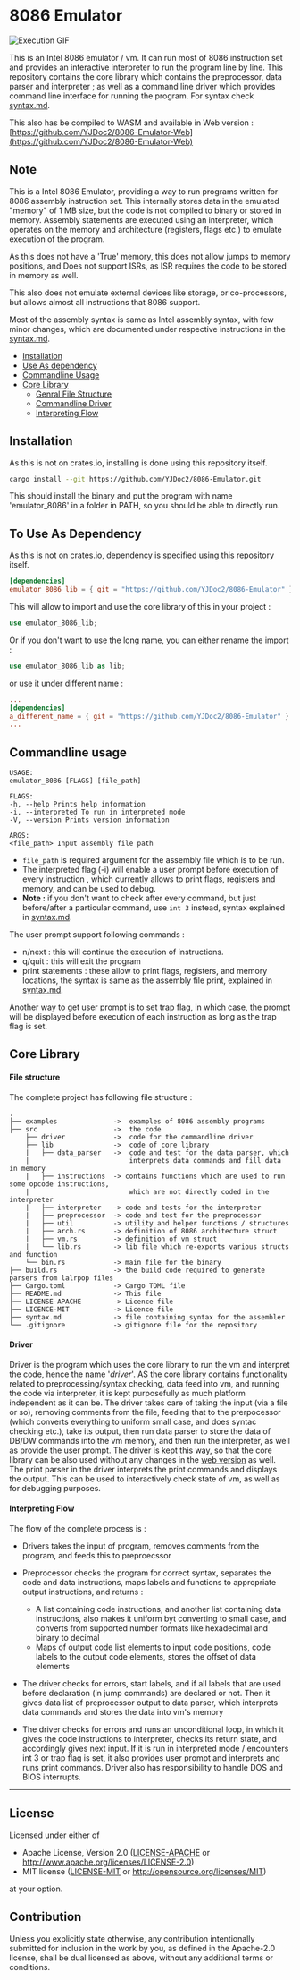 # 8086 Emulator

<img src="./cmdline.gif" alt="Execution GIF" />

This is an Intel 8086 emulator / vm. It can run most of 8086 instruction set and provides an interactive interpreter to run the program line by line.
This repository contains the core library which contains the preprocessor, data parser and interpreter ; as well as a command line driver which provides command line interface for running the program.
For syntax check <a href="./syntax.md">syntax.md</a>.

This also has be compiled to WASM and available in Web version : [https://github.com/YJDoc2/8086-Emulator-Web](https://github.com/YJDoc2/8086-Emulator-Web)

## Note

This is a Intel 8086 Emulator, providing a way to run programs written for 8086 assembly instruction set. This internally stores data in the emulated "memory" of 1 MB size, but the code is not compiled to binary or stored in memory. Assembly statements are executed using an interpreter, which operates on the memory and architecture (registers, flags etc.) to emulate execution of the program.

As this does not have a 'True' memory, this does not allow jumps to memory positions, and Does not support ISRs, as ISR requires the code to be stored in memory as well.

This also does not emulate external devices like storage, or co-processors, but allows almost all instructions that 8086 support.

Most of the assembly syntax is same as Intel assembly syntax, with few minor changes, which are documented under respective instructions in the <a href="./syntax.md">syntax.md</a>.

<ul>
  <li><a href ="#installation">Installation</a></li>
  <li><a href ="#to-use-as-dependency">Use As dependency</a></li>
  <li><a href ="#commandline-usage">Commandline Usage</a></li>
  <li><a href ="#core-library">Core Library</a>
    <ul>
      <li><a href ="#file-structure">Genral File Structure</a></li>
      <li><a href ="#driver">Commandline Driver</a></li>
      <li><a href ="#interpreting-flow">Interpreting Flow</a></li>
    </ul>
  </li>
</ul>

## Installation

As this is not on crates.io, installing is done using this repository itself.

```sh
cargo install --git https://github.com/YJDoc2/8086-Emulator.git
```

This should install the binary and put the program with name 'emulator_8086' in a folder in PATH, so you should be able to directly run.

## To Use As Dependency

As this is not on crates.io, dependency is specified using this repository itself.

```TOML
[dependencies]
emulator_8086_lib = { git = "https://github.com/YJDoc2/8086-Emulator" }
```

This will allow to import and use the core library of this in your project :

```Rust
use emulator_8086_lib;
```

Or if you don't want to use the long name, you can either rename the import :

```Rust
use emulator_8086_lib as lib;
```

or use it under different name :

```TOML
...
[dependencies]
a_different_name = { git = "https://github.com/YJDoc2/8086-Emulator" }
...
```

## Commandline usage

```shell
USAGE:
emulator_8086 [FLAGS] [file_path]

FLAGS:
-h, --help Prints help information
-i, --interpreted To run in interpreted mode
-V, --version Prints version information

ARGS:
<file_path> Input assembly file path
```

- `file_path` is required argument for the assembly file which is to be run.
- The interpreted flag (-i) will enable a user prompt before execution of every instruction , which currently allows to print flags, registers and memory, and can be used to debug.
- <strong>Note :</strong> if you don't want to check after every command, but just before/after a particular command, use `int 3` instead, syntax explained in <a href="./syntax.md">syntax.md</a>.

The user prompt support following commands :

- n/next : this will continue the execution of instructions.
- q/quit : this will exit the program
- print statements : these allow to print flags, registers, and memory locations, the syntax is same as the assembly file print, explained in <a href="./syntax.md">syntax.md</a>.

Another way to get user prompt is to set trap flag, in which case, the prompt will be displayed before execution of each instruction as long as the trap flag is set.

## Core Library

#### File structure

The complete project has following file structure :

```
.
├── examples              ->  examples of 8086 assembly programs
├── src                   ->  the code
    ├── driver            ->  code for the commandline driver
    ├── lib               ->  code of core library
    |   ├── data_parser   ->  code and test for the data parser, which
    |                         interprets data commands and fill data in memory
    |   ├── instructions  -> contains functions which are used to run some opcode instructions,
    |                         which are not directly coded in the interpreter
    |   ├── interpreter   -> code and tests for the interpreter
    |   ├── preprocessor  -> code and test for the preprocessor
    |   ├── util          -> utility and helper functions / structures
    |   ├── arch.rs       -> definition of 8086 architecture struct
    |   ├── vm.rs         -> definition of vm struct
    |   └── lib.rs        -> lib file which re-exports various structs and function
    └── bin.rs            -> main file for the binary
├── build.rs              -> the build code required to generate parsers from lalrpop files
├── Cargo.toml            -> Cargo TOML file
├── README.md             -> This file
├── LICENSE-APACHE        -> Licence file
├── LICENCE-MIT           -> Licence file
├── syntax.md             -> file containing syntax for the assembler
└── .gitignore            -> gitignore file for the repository
```

#### Driver

Driver is the program which uses the core library to run the vm and interpret the code, hence the name '_driver_'.
AS the core library contains functionality related to preprocessing/syntax checking, data feed into vm, and running the code via interpreter, it is kept purposefully as much platform independent as it can be. The driver takes care of taking the input (via a file or so), removing comments from the file, feeding that to the prerpocessor (which converts everything to uniform small case, and does syntac checking etc.), take its output, then run data parser to store the data of DB/DW commands into the vm memory, and then run the interpreter, as well as provide the user prompt.
The driver is kept this way, so that the core library can be also used without any changes in the [web version](https://github.com/YJDoc2/8086-Emulator-Web) as well.
<br />
The print parser in the driver interprets the print commands and displays the output. This can be used to interactively check state of vm, as well as for debugging purposes.

#### Interpreting Flow

The flow of the complete process is :

- Drivers takes the input of program, removes comments from the program, and feeds this to preproecssor
- Preprocessor checks the program for correct syntax, separates the code and data instructions, maps labels and functions to appropriate output instructions, and returns :

  - A list containing code instructions, and another list containing data instructions, also makes it uniform byt converting to small case, and converts from supported number formats like hexadecimal and binary to decimal
  - Maps of output code list elements to input code positions, code labels to the output code elements, stores the offset of data elements

- The driver checks for errors, start labels, and if all labels that are used before declaration (in jump commands) are declared or not. Then it gives data list of preprocessor output to data parser, which interprets data commands and stores the data into vm's memory
- The driver checks for errors and runs an unconditional loop, in which it gives the code instructions to interpreter, checks its return state, and accordingly gives next input. If it is run in interpreted mode / encounters int 3 or trap flag is set, it also provides user prompt and interprets and runs print commands. Driver also has responsibility to handle DOS and BIOS interrupts.

---

## License

Licensed under either of

- Apache License, Version 2.0
  ([LICENSE-APACHE](LICENSE-APACHE) or http://www.apache.org/licenses/LICENSE-2.0)
- MIT license
  ([LICENSE-MIT](LICENSE-MIT) or http://opensource.org/licenses/MIT)

at your option.

## Contribution

Unless you explicitly state otherwise, any contribution intentionally submitted
for inclusion in the work by you, as defined in the Apache-2.0 license, shall be
dual licensed as above, without any additional terms or conditions.

```

```
